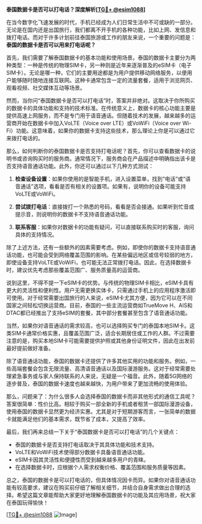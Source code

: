 **泰国数据卡是否可以打电话？深度解析[[TG💪+ @esim1088](https://t.me/s/esim1088)]**

在当今数字化飞速发展的时代，手机已经成为人们日常生活中不可或缺的一部分。无论是在国内还是出国旅行，我们都离不开手机的各种功能，比如上网、发信息和拨打电话。而对于许多计划前往泰国旅游或工作的朋友来说，一个重要的问题是：**泰国的数据卡是否可以用来打电话呢？**

首先，我们需要了解泰国数据卡的基本功能和使用场景。泰国的数据卡主要分为两种类型：一种是传统的物理SIM卡，另一种则是近年来逐渐普及的eSIM卡（电子SIM卡）。无论是哪一种，它们的主要用途都是为用户提供移动网络服务，以便用户能够随时随地连接互联网。这种卡通常包含一定的流量套餐，适用于浏览网页、观看视频、社交媒体互动等场景。

然而，当你问“泰国数据卡是否可以打电话”时，答案并非绝对。这取决于你所购买的数据卡的具体功能和支持的技术标准。在传统意义上，数据卡的核心功能主要是提供高速上网服务，而不是专门用于语音通话。但随着技术的发展，越来越多的运营商开始在数据卡中加入VoLTE（Voice over LTE）或VoWiFi（Voice over Wi-Fi）功能。这意味着，如果你的数据卡支持这些技术，那么理论上你是可以通过它来拨打电话的。

那么，如何判断你的泰国数据卡是否支持打电话呢？首先，你可以查看数据卡的说明书或咨询购买时的服务商。通常情况下，服务商会在产品描述中明确指出该卡是否支持语音通话功能。此外，你还可以通过以下几种方式测试：

1. **检查设备设置**：如果你使用的是智能手机，进入设置菜单，找到“电话”或“语音通话”选项，看看是否有相关的设置项。如果有，说明你的设备可能支持VoLTE或VoWiFi。
   
2. **尝试拨打电话**：直接拨打一个熟悉的号码，看看是否会接通。如果听到忙音或提示音，则说明你的数据卡不支持语音通话功能。

3. **联系客服**：如果你对数据卡的功能有疑问，可以直接联系购买时的客服，询问具体的支持情况。

除了上述方法，还有一些额外的因素需要考虑。例如，即使你的数据卡支持语音通话功能，也可能会受到网络覆盖范围的影响。在某些偏远地区或信号较弱的地方，即使设备支持VoLTE或VoWiFi，也可能无法正常拨打电话。因此，在选择数据卡时，建议优先考虑那些覆盖范围广、服务质量高的运营商。

说到这里，不得不提一下eSIM卡的优势。与传统的物理SIM卡相比，eSIM卡具有更大的灵活性和便利性。用户无需更换实体卡，只需通过手机上的应用程序激活即可使用。对于经常需要出国旅行的人来说，eSIM卡尤其方便，因为它可以在不同国家之间轻松切换运营商。目前，泰国的一些主流运营商如TrueMove H、AIS和DTAC都已经推出了支持eSIM的套餐，其中部分套餐甚至包含了语音通话功能。

当然，如果你对语音通话的需求较高，也可以选择购买专门的泰国本地SIM卡。这类SIM卡通常价格实惠，且覆盖范围广泛，适合长期居住或工作的人群。不过需要注意的是，购买本地SIM卡可能需要提供护照或其他身份证明文件，因此在出发前最好提前做好准备。

除了语音通话功能，泰国的数据卡还提供了许多其他实用的功能和服务。例如，一些高端套餐会包含无限流量、高清语音通话以及国际漫游服务。这对于经常需要处理紧急事务或与家人保持联系的人来说，无疑是一个福音。此外，随着5G网络的逐步普及，泰国的数据卡速度也越来越快，为用户带来了更加流畅的使用体验。

那么，问题来了：为什么很多人会选择泰国的数据卡而非其他形式的通信工具呢？答案很简单：性价比高。相较于购买一部全新的手机或者租赁一部国际漫游设备，使用泰国的数据卡显然更为经济实惠。尤其是对于短期游客而言，一张简单的数据卡就能满足他们的基本需求，既节省了成本，又提高了效率。

最后，我们再来总结一下关于“泰国数据卡是否可以打电话”的几个关键点：

- 泰国的数据卡是否支持打电话取决于其具体功能和技术支持。
- VoLTE和VoWiFi技术使得部分数据卡具备语音通话功能。
- eSIM卡因其灵活性和便捷性而受到越来越多用户的青睐。
- 在选择数据卡时，应根据个人需求权衡价格、覆盖范围和服务质量等因素。

总之，泰国的数据卡是可以打电话的，但具体情况因卡而异。如果你对语音通话功能有较高要求，建议在购买前仔细了解相关细节，并结合自身需求做出合理的选择。希望这篇文章能帮助大家更好地理解泰国数据卡的功能及其应用场景，祝大家在泰国玩得愉快！

[[TG💪+ @esim1088](https://t.me/s/esim1088) ![Image](https://i.postimg.cc/4NQfJmqS/Snipaste-2025-05-13-00-14-12.png)]